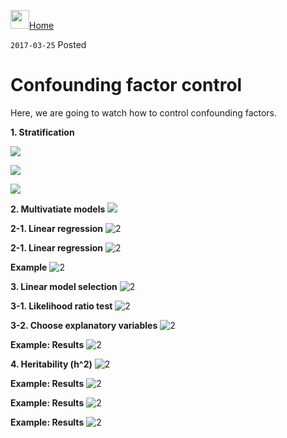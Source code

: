 <a href="https://kisudsoe.github.io"><img src="img/favicon.png" width="30px" /></a>[Home](https://kisudsoe.github.io)

`2017-03-25` Posted

# Confounding factor control

Here, we are going to watch how to control confounding factors.

**1. Stratification**

![](/img/2017-03-25-Confounding_factor_control/슬라이드2.JPG)


![](/img/2017-03-25-Confounding_factor_control/슬라이드3.JPG)


![](/img/2017-03-25-Confounding_factor_control/슬라이드4.JPG)


**2. Multivatiate models**
![](/img/2017-03-25-Confounding_factor_control/슬라이드5.JPG)

**2-1. Linear regression**
![2](/img/2017-03-25-Confounding_factor_control/슬라이드6.JPG)

**2-1. Linear regression**
![2](/img/2017-03-25-Confounding_factor_control/슬라이드7.JPG)

**Example**
![2](/img/2017-03-25-Confounding_factor_control/슬라이드8.JPG)

**3. Linear model selection**
![2](/img/2017-03-25-Confounding_factor_control/슬라이드9.JPG)

**3-1. Likelihood ratio test**
![2](/img/2017-03-25-Confounding_factor_control/슬라이드10.JPG)

**3-2. Choose explanatory variables**
![2](/img/2017-03-25-Confounding_factor_control/슬라이드11.JPG)

**Example: Results**
![2](/img/2017-03-25-Confounding_factor_control/슬라이드13.JPG)

**4. Heritability (h^2)**
![2](/img/2017-03-25-Confounding_factor_control/슬라이드14.JPG)

**Example: Results**
![2](/img/2017-03-25-Confounding_factor_control/슬라이드15.JPG)

**Example: Results**
![2](/img/2017-03-25-Confounding_factor_control/슬라이드16.JPG)

**Example: Results**
![2](/img/2017-03-25-Confounding_factor_control/슬라이드17.JPG)
